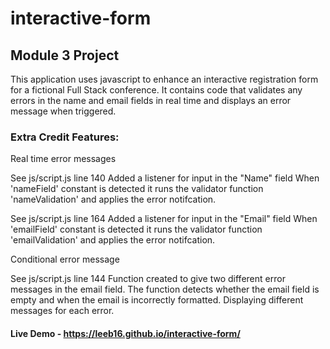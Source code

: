 # interactive-form
## Module 3 Project

This application uses javascript to enhance an interactive registration form for a fictional Full Stack conference. It contains code that validates any errors in the name and email fields in real time and displays an error message when triggered.

### Extra Credit Features:

Real time error messages

See js/script.js line 140
Added a listener for input in the "Name" field
When 'nameField' constant is detected it runs the validator function 'nameValidation' and applies the error notifcation.

See js/script.js line 164
Added a listener for input in the "Email" field
When 'emailField' constant is detected it runs the validator function 'emailValidation' and applies the error notifcation.


Conditional error message

See js/script.js line 144
Function created to give two different error messages in the email field.
The function detects whether the email field is empty and when the email is incorrectly formatted. Displaying different messages for each error.

#### Live Demo - https://leeb16.github.io/interactive-form/
